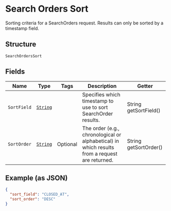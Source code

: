 
# Search Orders Sort

Sorting criteria for a SearchOrders request. Results can only be sorted
by a timestamp field.

## Structure

`SearchOrdersSort`

## Fields

| Name | Type | Tags | Description | Getter |
|  --- | --- | --- | --- | --- |
| `SortField` | [`String`](/doc/models/search-orders-sort-field.md) |  | Specifies which timestamp to use to sort SearchOrder results. | String getSortField() |
| `SortOrder` | [`String`](/doc/models/sort-order.md) | Optional | The order (e.g., chronological or alphabetical) in which results from a request are returned. | String getSortOrder() |

## Example (as JSON)

```json
{
  "sort_field": "CLOSED_AT",
  "sort_order": "DESC"
}
```

